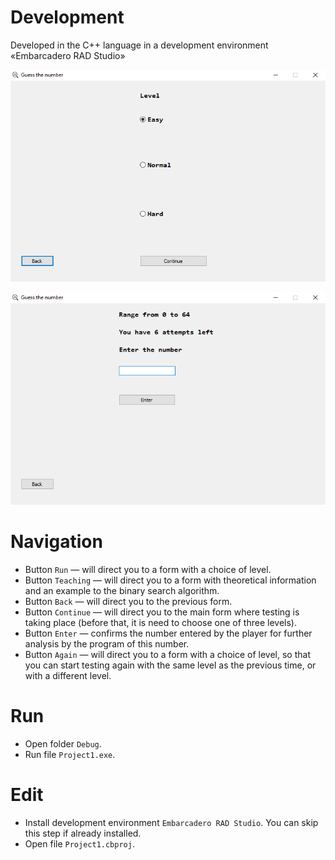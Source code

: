 # Development
Developed in the C++ language in a development environment «Embarcadero RAD Studio»

![GuessTheNumber1.png](https://github.com/gitaleksksks/guess-the-number/blob/main/Screenshots/GuessTheNumber1.png)


![GuessTheNumber2.png](https://github.com/gitaleksksks/guess-the-number/blob/main/Screenshots/GuessTheNumber2.png)

# Navigation
* Button `Run` — will direct you to a form with a choice of level.
* Button `Teaching` — will direct you to a form with theoretical information and an example to the binary search algorithm.
* Button `Back` — will direct you to the previous form.
* Button `Continue` — will direct you to the main form where testing is taking place (before that, it is need to choose one of three levels).
* Button `Enter` — confirms the number entered by the player for further analysis by the program of this number.
* Button `Again` — will direct you to a form with a choice of level, so that you can start testing again with the same level as the previous time, or with a different level.

# Run
* Open folder `Debug`.
* Run file `Project1.exe`.

# Edit
* Install development environment `Embarcadero RAD Studio`. You can skip this step if already installed.
* Open file `Project1.cbproj`.

